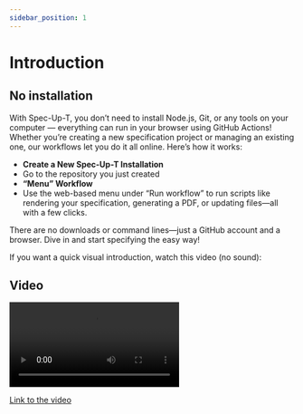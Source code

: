 ```yaml
---
sidebar_position: 1
---
```


# Introduction

## No installation

With Spec-Up-T, you don’t need to install Node.js, Git, or any tools on your computer — everything can run in your browser using GitHub Actions! Whether you’re creating a new specification project or managing an existing one, our workflows let you do it all online. Here’s how it works:

- **Create a New Spec-Up-T Installation**
- Go to the repository you just created
- **“Menu” Workflow**
- Use the web-based menu under “Run workflow” to run scripts like rendering your specification, generating a PDF, or updating files—all with a few clicks.

There are no downloads or command lines—just a GitHub account and a browser. Dive in and start specifying the easy way!

If you want a quick visual introduction, watch this video (no sound):

## Video

<video controls>
    <source src="https://dwarshuis.com/various/spec-up-t/documentation-website/video/create-web-based.mp4" type="video/mp4" />
 Your browser does not support video tags
</video>

[Link to the video](https://dwarshuis.com/various/spec-up-t/documentation-website/video/create-web-based.mp4)
